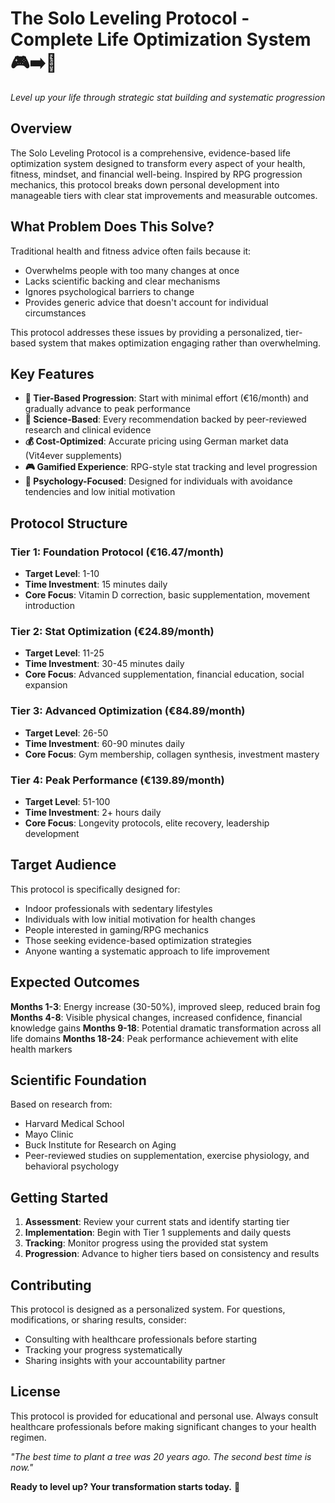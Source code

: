 # The Solo Leveling Protocol - Complete Life Optimization System 🎮➡️💪

*Level up your life through strategic stat building and systematic progression*

## Overview

The Solo Leveling Protocol is a comprehensive, evidence-based life optimization system designed to transform every aspect of your health, fitness, mindset, and financial well-being. Inspired by RPG progression mechanics, this protocol breaks down personal development into manageable tiers with clear stat improvements and measurable outcomes.

## What Problem Does This Solve?

Traditional health and fitness advice often fails because it:
- Overwhelms people with too many changes at once
- Lacks scientific backing and clear mechanisms
- Ignores psychological barriers to change
- Provides generic advice that doesn't account for individual circumstances

This protocol addresses these issues by providing a personalized, tier-based system that makes optimization engaging rather than overwhelming.

## Key Features

- **🎯 Tier-Based Progression**: Start with minimal effort (€16/month) and gradually advance to peak performance
- **🧬 Science-Based**: Every recommendation backed by peer-reviewed research and clinical evidence
- **💰 Cost-Optimized**: Accurate pricing using German market data (Vit4ever supplements)
- **🎮 Gamified Experience**: RPG-style stat tracking and level progression
- **🧠 Psychology-Focused**: Designed for individuals with avoidance tendencies and low initial motivation

## Protocol Structure

### Tier 1: Foundation Protocol (€16.47/month)
- **Target Level**: 1-10
- **Time Investment**: 15 minutes daily
- **Core Focus**: Vitamin D correction, basic supplementation, movement introduction

### Tier 2: Stat Optimization (€24.89/month)
- **Target Level**: 11-25
- **Time Investment**: 30-45 minutes daily
- **Core Focus**: Advanced supplementation, financial education, social expansion

### Tier 3: Advanced Optimization (€84.89/month)
- **Target Level**: 26-50
- **Time Investment**: 60-90 minutes daily
- **Core Focus**: Gym membership, collagen synthesis, investment mastery

### Tier 4: Peak Performance (€139.89/month)
- **Target Level**: 51-100
- **Time Investment**: 2+ hours daily
- **Core Focus**: Longevity protocols, elite recovery, leadership development

## Target Audience

This protocol is specifically designed for:
- Indoor professionals with sedentary lifestyles
- Individuals with low initial motivation for health changes
- People interested in gaming/RPG mechanics
- Those seeking evidence-based optimization strategies
- Anyone wanting a systematic approach to life improvement

## Expected Outcomes

**Months 1-3**: Energy increase (30-50%), improved sleep, reduced brain fog
**Months 4-8**: Visible physical changes, increased confidence, financial knowledge gains
**Months 9-18**: Potential dramatic transformation across all life domains
**Months 18-24**: Peak performance achievement with elite health markers

## Scientific Foundation

Based on research from:
- Harvard Medical School
- Mayo Clinic
- Buck Institute for Research on Aging
- Peer-reviewed studies on supplementation, exercise physiology, and behavioral psychology

## Getting Started

1. **Assessment**: Review your current stats and identify starting tier
2. **Implementation**: Begin with Tier 1 supplements and daily quests
3. **Tracking**: Monitor progress using the provided stat system
4. **Progression**: Advance to higher tiers based on consistency and results

## Contributing

This protocol is designed as a personalized system. For questions, modifications, or sharing results, consider:
- Consulting with healthcare professionals before starting
- Tracking your progress systematically
- Sharing insights with your accountability partner

## License

This protocol is provided for educational and personal use. Always consult healthcare professionals before making significant changes to your health regimen.



*"The best time to plant a tree was 20 years ago. The second best time is now."*

**Ready to level up? Your transformation starts today.** 🚀

